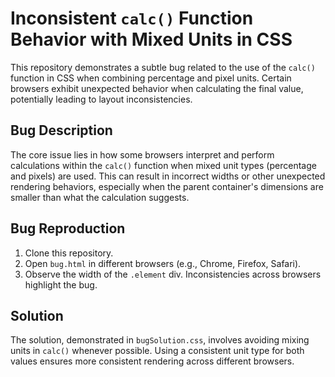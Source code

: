 # Inconsistent `calc()` Function Behavior with Mixed Units in CSS

This repository demonstrates a subtle bug related to the use of the `calc()` function in CSS when combining percentage and pixel units.  Certain browsers exhibit unexpected behavior when calculating the final value, potentially leading to layout inconsistencies.

## Bug Description

The core issue lies in how some browsers interpret and perform calculations within the `calc()` function when mixed unit types (percentage and pixels) are used. This can result in incorrect widths or other unexpected rendering behaviors, especially when the parent container's dimensions are smaller than what the calculation suggests.

## Bug Reproduction

1. Clone this repository.
2. Open `bug.html` in different browsers (e.g., Chrome, Firefox, Safari).
3. Observe the width of the `.element` div.  Inconsistencies across browsers highlight the bug.

## Solution

The solution, demonstrated in `bugSolution.css`, involves avoiding mixing units in `calc()` whenever possible. Using a consistent unit type for both values ensures more consistent rendering across different browsers.